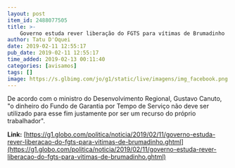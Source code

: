 ```yaml
---
layout: post
item_id: 2488077505
title: >-
    Governo estuda rever liberação do FGTS para vítimas de Brumadinho
author: Tatu D'Oquei
date: 2019-02-11 12:55:17
pub_date: 2019-02-11 12:55:17
time_added: 2019-02-13 00:11:40
categories: [avisamos]
tags: []
image: https://s.glbimg.com/jo/g1/static/live/imagens/img_facebook.png
---
```


De acordo com o ministro do Desenvolvimento Regional, Gustavo Canuto, "o dinheiro do Fundo de Garantia por Tempo de Serviço não deve ser utilizado para esse fim justamente por ser um recurso do próprio trabalhador".

**Link:** [https://g1.globo.com/politica/noticia/2019/02/11/governo-estuda-rever-liberacao-do-fgts-para-vitimas-de-brumadinho.ghtml](https://g1.globo.com/politica/noticia/2019/02/11/governo-estuda-rever-liberacao-do-fgts-para-vitimas-de-brumadinho.ghtml)

